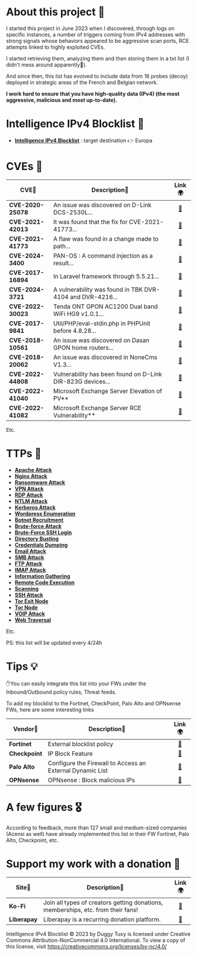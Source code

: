 # About this project 🧪

I started this project in June 2023 when I discovered, through logs on specific instances, a number of triggers coming from IPv4 addresses with strong signals whose behaviors appeared to be aggressive scan ports, RCE attempts linked to highly exploited CVEs.

I started retrieving them, analyzing them and then storing them in a txt list (I didn't mess around apparently🤣).

And since then, this list has evolved to include data from 16 probes (decoy) deployed in strategic areas of the French and Belgian network.

**I work hard to ensure that you have high-quality data (IPv4) (the most aggressive, malicious and most up-to-date).**

# Intelligence IPv4 Blocklist 🧱

- [**Intelligence IPv4 Blocklist**](https://raw.githubusercontent.com/duggytuxy/Intelligence_IPv4_Blocklist/refs/heads/main/agressive_ips_dst_fr_be_blocklist.txt) : target destination 👉 Europa

# CVEs 🔩

| **CVE**🐞 | **Description**📜 | **Link**🌍 |
|---|---|---|
| **CVE-2020-25078** | An issue was discovered on D-Link DCS-2530L... | <div align="center"><a href="https://nvd.nist.gov/vuln/detail/CVE-2020-25078">🔗</a></div> |
| **CVE-2021-42013** | It was found that the fix for CVE-2021-41773... | <div align="center"><a href="https://nvd.nist.gov/vuln/detail/CVE-2021-42013">🔗</a></div> |
| **CVE-2021-41773** | A flaw was found in a change made to path... | <div align="center"><a href="https://nvd.nist.gov/vuln/detail/CVE-2021-41773">🔗</a></div> |
| **CVE-2024-3400** | PAN-OS : A command injection as a result... | <div align="center"><a href="https://nvd.nist.gov/vuln/detail/CVE-2024-3400">🔗</a></div> |
| **CVE-2017-16894** | In Laravel framework through 5.5.21... | <div align="center"><a href="https://nvd.nist.gov/vuln/detail/CVE-2017-16894">🔗</a></div> |
| **CVE-2024-3721** | A vulnerability was found in TBK DVR-4104 and DVR-4216... | <div align="center"><a href="https://nvd.nist.gov/vuln/detail/CVE-2024-3721">🔗</a></div> |
| **CVE-2022-30023** | Tenda ONT GPON AC1200 Dual band WiFi HG9 v1.0.1... | <div align="center"><a href="https://nvd.nist.gov/vuln/detail/CVE-2022-30023">🔗</a></div> |
| **CVE-2017-9841** | Util/PHP/eval-stdin.php in PHPUnit before 4.8.28... | <div align="center"><a href="https://nvd.nist.gov/vuln/detail/CVE-2017-9841">🔗</a></div> |
| **CVE-2018-10561** | An issue was discovered on Dasan GPON home routers... | <div align="center"><a href="https://nvd.nist.gov/vuln/detail/CVE-2018-10561">🔗</a></div> |
| **CVE-2018-20062** | An issue was discovered in NoneCms V1.3... | <div align="center"><a href="https://nvd.nist.gov/vuln/detail/CVE-2018-20062">🔗</a></div> |
| **CVE-2022-44808** | Vulnerability has been found on D-Link DIR-823G devices... | <div align="center"><a href="https://nvd.nist.gov/vuln/detail/CVE-2022-44808">🔗</a></div> |
| **CVE-2022-41040** | Microsoft Exchange Server Elevation of PV** | <div align="center"><a href="https://nvd.nist.gov/vuln/detail/CVE-2022-41040">🔗</a></div> |
| **CVE-2022-41082**| Microsoft Exchange Server RCE Vulnerability** | <div align="center"><a href="https://nvd.nist.gov/vuln/detail/CVE-2022-41082">🔗</a></div> |

Etc.

# TTPs 🐞

- [**Apache Attack**](https://attack.mitre.org/techniques/T1190/)
- [**Nginx Attack**](https://attack.mitre.org/techniques/T1102/)
- [**Ransomware Attack**](https://attack.mitre.org/techniques/T1486/)
- [**VPN Attack**](https://attack.mitre.org/techniques/T1133/)
- [**RDP Attack**](https://attack.mitre.org/techniques/T1021/001/)
- [**NTLM Attack**](https://attack.mitre.org/techniques/T1187/)
- [**Kerberos Attack**](https://attack.mitre.org/techniques/T1558/003/)
- [**Wordpress Enumeration**](https://attack.mitre.org/techniques/T1087/)
- [**Botnet Recruitment**](https://attack.mitre.org/techniques/T1583/005/)
- [**Brute-force Attack**](https://attack.mitre.org/techniques/T1110/)
- [**Brute-Force SSH Login**](https://attack.mitre.org/techniques/T1110/)
- [**Directory Busting**](https://attack.mitre.org/techniques/T1083/)
- [**Credentials Dumping**](https://attack.mitre.org/techniques/T1003/)
- [**Email Attack**](https://attack.mitre.org/techniques/T1114/)
- [**SMB Attack**](https://attack.mitre.org/techniques/T1021/002/)
- [**FTP Attack**](https://attack.mitre.org/techniques/T1105/)
- [**IMAP Attack**](https://attack.mitre.org/techniques/T1071/003/)
- [**Information Gathering**](https://attack.mitre.org/techniques/T1591/)
- [**Remote Code Execution**](https://attack.mitre.org/techniques/T1210/)
- [**Scanning**](https://attack.mitre.org/techniques/T1595/)
- [**SSH Attack**](https://attack.mitre.org/techniques/T1021/004/)
- [**Tor Exit Node**](https://attack.mitre.org/software/S0183/)
- [**Tor Node**](https://attack.mitre.org/software/S0183/)
- [**VOIP Attack**](https://attack.mitre.org/techniques/T1616/)
- [**Web Traversal**](https://capec.mitre.org/data/definitions/139.html)

Etc.

PS: this list will be updated every 4/24h

# Tips 💡

✋You can easily integrate this list into your FWs under the Inbound/Outbound policy rules, Threat feeds.

To add my blocklist to the Fortinet, CheckPoint, Palo Alto and OPNsense FWs, here are some interesting links

| **Vendor**🧱 | **Description**📜 | **Link**🌍 |
|---|---|---|
| **Fortinet** | External blocklist policy | <div align="center"><a href="https://docs.fortinet.com/document/fortigate/7.2.0/administration-guide/891236">🔗</a></div> |
| **Checkpoint** | IP Block Feature | <div align="center"><a href="https://sc1.checkpoint.com/documents/R80.20SP/WebAdminGuides/EN/CP_R80.20SP_Maestro_AdminGuide/Topics-Maestro-AG/IP-Block-Feature.htm">🔗</a></div> |
| **Palo Alto** | Configure the Firewall to Access an External Dynamic List | <div align="center"><a href="https://docs.paloaltonetworks.com/pan-os/10-2/pan-os-admin/policy/use-an-external-dynamic-list-in-policy/configure-the-firewall-to-access-an-external-dynamic-list">🔗</a></div> |
| **OPNsense** | OPNsense : Block malicious IPs | <div align="center"><a href="https://slash-root.fr/opnsense-block-malicious-ips/">🔗</a></div> |

# A few figures 🎖️

According to feedback, more than 127 small and medium-sized companies (Acensi as well) have already implemented this list in their FW Fortinet, Palo Alto, Checkpoint, etc.

# Support my work with a donation 🙏

| **Site**📍 | **Description**📜 | **Link**🌍 |
|---|---|---|
| **Ko-Fi** | Join all types of creators getting donations, memberships, etc. from their fans! | <div align="center"><a href="https://ko-fi.com/laurentmduggytuxy">🔗</a></div> |
| **Liberapay** | Liberapay is a recurring donation platform. | <div align="center"><a href="https://liberapay.com/Duggy_Tuxy">🔗</a></div> |

Intelligence IPv4 Blocklist © 2023 by Duggy Tuxy is licensed under Creative Commons Attribution-NonCommercial 4.0 International. To view a copy of this license, visit https://creativecommons.org/licenses/by-nc/4.0/
